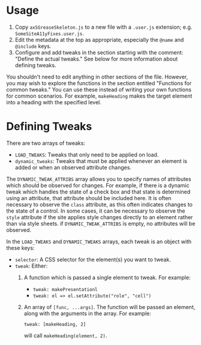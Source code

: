 # Usage

1. Copy `axSGreaseSkeleton.js` to a new file with a `.user.js` extension; e.g. `SomeSiteA11yFixes.user.js`.
2. Edit the metadata at the top as appropriate, especially the `@name` and `@include` keys.
3. Configure and add tweaks in the section starting with the comment: "Define the actual tweaks."
    See below for more information about defining tweaks.

You shouldn't need to edit anything in other sections of the file.
However, you may wish to explore the functions in the section entitled "Functions for common tweaks."
You can use these instead of writing your own functions for common scenarios.
For example, `makeHeading` makes the target element into a heading with the specified level.

# Defining Tweaks

There are two arrays of tweaks:

- `LOAD_TWEAKS`: Tweaks that only need to be applied on load.
- `dynamic_tweaks`: Tweaks that must be applied whenever an element is added or when an observed attribute changes.

The `DYNAMIC_TWEAK_ATTRIBS` array allows you to specify names of attributes which should be observed for changes.
For example, if there is a dynamic tweak which handles the state of a check box and that state is determined using an attribute, that attribute should be included here.
It is often necessary to observe the `class` attribute, as this often indicates changes to the state of a control.
In some cases, it can be necessary to observe the `style` attribute if the site applies style changes directly to an element rather than via style sheets.
if `DYNAMIC_TWEAK_ATTRIBS` is empty, no attributes will be observed.

In the `LOAD_TWEAKS` and `DYNAMIC_TWEAKS` arrays, each tweak is an object with these keys:

- `selector`: A CSS selector for the element(s) you want to tweak.
- `tweak`: Either:
    1. A function which is passed a single element to tweak.
        For example:
        * `tweak: makePresentationl`
        * `tweak: el => el.setAttribute("role", "cell")`
    2. An array of `[func, ...args]`.
        The function will be passed an element, along with the arguments in the array.
        For example:

        `tweak: [makeHeading, 2]`

        will call `makeHeading(element, 2)`.
